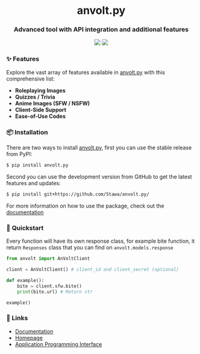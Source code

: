 <h1 align="center">
    anvolt.py
</h1>

<h3 align="center">
    Advanced tool with API integration and additional features
</h2>

<p align="center">
    <a href="https://codeclimate.com/github/Stawa/anvolt.py/maintainability"><img src="https://api.codeclimate.com/v1/badges/780b1926cc1affa10cf4/maintainability" /></a>
    <a href="https://stawa.gitbook.io/estraapi-documentation/"><img src ="https://img.shields.io/static/v1?label=python&message=3.10&color=informational"></a>
</p>


### <span class="emoji">✨</span> Features

Explore the vast array of features available in [anvolt.py](https://anvolt.vercel.app/api/) with this comprehensive list:

- **Roleplaying Images**
- **Quizzes / Trivia**
- **Anime Images (SFW / NSFW)**
- **Client-Side Support**
- **Ease-of-Use Codes**

### <span class="emoji">📦</span> Installation

There are two ways to install [anvolt.py](https://anvolt.vercel.app/api/), first you can use the stable release from PyPI:

```bash
$ pip install anvolt.py
```

Second you can use the development version from GitHub to get the latest features and updates:

```bash
$ pip install git+https://github.com/Stawa/anvolt.py/
```
For more information on how to use the package, check out the [documentation](https://anvolt.vercel.app/docs/)

### <span class="emoji"> 🚀 </span> Quickstart

Every function will have its own response class, for example bite function, it return `Responses` class that you can find on `anvolt.models.response`

```py
from anvolt import AnVoltClient

client = AnVoltClient() # client_id and client_secret (optional)

def example():
    bite = client.sfw.bite()
    print(bite.url) # Return str

example()
```

### <span class="emoji">🔗</span> Links

- [Documentation](https://anvolt.vercel.app/api/)
- [Homepage](https://github.com/Stawa/anvolt.py)
- [Application Programming Interface](https://anvolt.vercel.app/api/)

